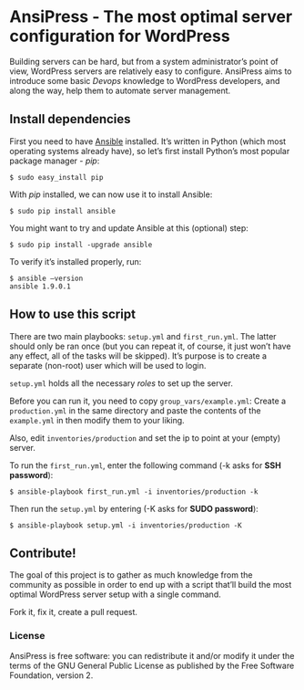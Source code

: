 # AnsiPress - The most optimal server configuration for WordPress

Building servers can be hard, but from a system administrator’s point of view, WordPress servers are relatively easy to configure. AnsiPress aims to introduce some basic *Devops* knowledge to WordPress developers, and along the way, help them to automate server management.

## Install dependencies

First you need to have [Ansible](http://www.ansible.com) installed. It’s written in Python (which most operating systems already have), so let’s first install Python’s most popular package manager - *pip*:

```
$ sudo easy_install pip 
```

With *pip* installed, we can now use it to install Ansible:

```
$ sudo pip install ansible
```

You might want to try and update Ansible at this (optional) step:

```
$ sudo pip install -upgrade ansible
```

To verify it’s installed properly, run:

```
$ ansible —version
ansible 1.9.0.1
```

## How to use this script

There are two main playbooks: `setup.yml` and `first_run.yml`. The latter should only be ran once (but you can repeat it, of course, it just won’t have any effect, all of the tasks will be skipped). It’s purpose is to create a separate (non-root) user which will be used to login.

`setup.yml` holds all the necessary *roles* to set up the server.

Before you can run it, you need to copy `group_vars/example.yml`: Create a `production.yml` in the same directory and paste the contents of the `example.yml` in then modify them to your liking. 

Also, edit `inventories/production` and set the ip to point at your (empty) server.

To run the `first_run.yml`, enter the following command (-k asks for **SSH password**):

```
$ ansible-playbook first_run.yml -i inventories/production -k
``` 

Then run the `setup.yml` by entering (-K asks for **SUDO password**):

```
$ ansible-playbook setup.yml -i inventories/production -K
```

## Contribute!

The goal of this project is to gather as much knowledge from the community as possible in order to end up with a script that’ll build the most optimal WordPress server setup with a single command.

Fork it, fix it, create a pull request.

### License

AnsiPress is free software: you can redistribute it and/or modify it under the terms of the GNU General Public License as published by the Free Software Foundation, version 2.
